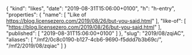 {
  "kind": "likes",
  "date": "2019-08-31T15:06:00+0100",
  "h": "h-entry",
  "properties": {
    "name": [
      "Like of https://blog.licensezero.com/2019/08/26/but-you-said.html"
    ],
    "like-of": [
      "https://blog.licensezero.com/2019/08/26/but-you-said.html"
    ],
    "published": [
      "2019-08-31T15:06:00+0100"
    ]
  },
  "slug": "2019/08/zqiAC",
  "aliases": [
    "/mf2/0c8c0190-b127-4cb6-9690-f5ddd7b3b69c/",
    "/mf2/2019/08/zqiac"
  ]
}
